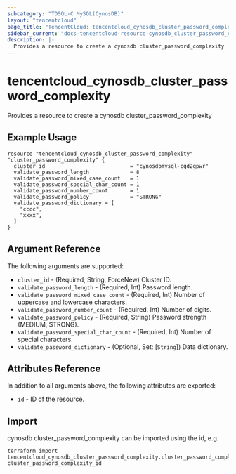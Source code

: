 ```yaml
---
subcategory: "TDSQL-C MySQL(CynosDB)"
layout: "tencentcloud"
page_title: "TencentCloud: tencentcloud_cynosdb_cluster_password_complexity"
sidebar_current: "docs-tencentcloud-resource-cynosdb_cluster_password_complexity"
description: |-
  Provides a resource to create a cynosdb cluster_password_complexity
---
```


# tencentcloud_cynosdb_cluster_password_complexity

Provides a resource to create a cynosdb cluster_password_complexity

## Example Usage

```hcl
resource "tencentcloud_cynosdb_cluster_password_complexity" "cluster_password_complexity" {
  cluster_id                           = "cynosdbmysql-cgd2gpwr"
  validate_password_length             = 8
  validate_password_mixed_case_count   = 1
  validate_password_special_char_count = 1
  validate_password_number_count       = 1
  validate_password_policy             = "STRONG"
  validate_password_dictionary = [
    "cccc",
    "xxxx",
  ]
}
```

## Argument Reference

The following arguments are supported:

* `cluster_id` - (Required, String, ForceNew) Cluster ID.
* `validate_password_length` - (Required, Int) Password length.
* `validate_password_mixed_case_count` - (Required, Int) Number of uppercase and lowercase characters.
* `validate_password_number_count` - (Required, Int) Number of digits.
* `validate_password_policy` - (Required, String) Password strength (MEDIUM, STRONG).
* `validate_password_special_char_count` - (Required, Int) Number of special characters.
* `validate_password_dictionary` - (Optional, Set: [`String`]) Data dictionary.

## Attributes Reference

In addition to all arguments above, the following attributes are exported:

* `id` - ID of the resource.




## Import

cynosdb cluster_password_complexity can be imported using the id, e.g.

```
terraform import tencentcloud_cynosdb_cluster_password_complexity.cluster_password_complexity cluster_password_complexity_id
```

